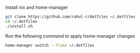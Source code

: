 Install nix and home-manager
```sh
git clone https://github.com/rahul-r/dotfiles ~/.dotfiles
cd ~/.dotfiles
./install.sh
```
Run the following command to apply home-manager changes
```sh
home-manager switch --flake ~/.dotfiles
```
